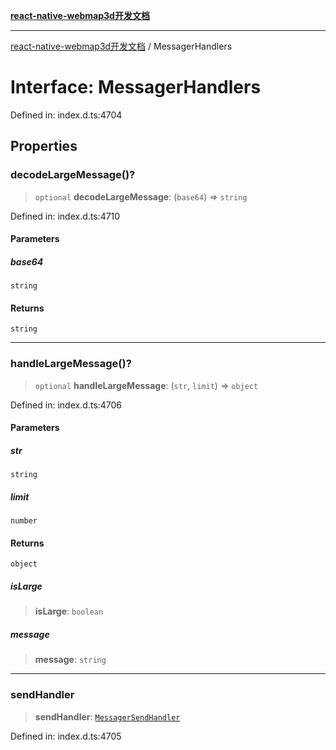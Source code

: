 [**react-native-webmap3d开发文档**](../README.md)

***

[react-native-webmap3d开发文档](../globals.md) / MessagerHandlers

# Interface: MessagerHandlers

Defined in: index.d.ts:4704

## Properties

### decodeLargeMessage()?

> `optional` **decodeLargeMessage**: (`base64`) => `string`

Defined in: index.d.ts:4710

#### Parameters

##### base64

`string`

#### Returns

`string`

***

### handleLargeMessage()?

> `optional` **handleLargeMessage**: (`str`, `limit`) => `object`

Defined in: index.d.ts:4706

#### Parameters

##### str

`string`

##### limit

`number`

#### Returns

`object`

##### isLarge

> **isLarge**: `boolean`

##### message

> **message**: `string`

***

### sendHandler

> **sendHandler**: [`MessagerSendHandler`](../type-aliases/MessagerSendHandler.md)

Defined in: index.d.ts:4705
